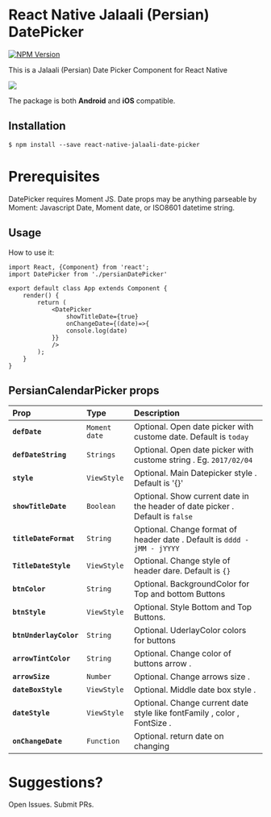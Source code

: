 # React Native Jalaali (Persian) DatePicker
[![NPM Version](https://img.shields.io/npm/v/react-native-jalaali-date-picker.svg?style=flat)](https://www.npmjs.com/package/react-native-jalaali-date-picker)
<!-- [![Build Status](https://travis-ci.org/rghorbani/react-native-persian-calendar-picker.svg?branch=master)](https://travis-ci.org/rghorbani/react-native-persian-calendar-picker) -->


This is a Jalaali (Persian) Date Picker Component for React Native


<kbd>
<img src="https://github.com/Amirnajafi/react-native-persian-date-picker/blob/master/demo/demo.jpg?raw=true">
</kbd>

The package is both **Android** and **iOS** compatible.

## Installation
`$ npm install --save react-native-jalaali-date-picker`

# Prerequisites

DatePicker requires Moment JS.  Date props may be anything parseable by Moment: Javascript Date, Moment date, or ISO8601 datetime string.

## Usage

How to use it:
``` 
import React, {Component} from 'react';
import DatePicker from './persianDatePicker'

export default class App extends Component {
    render() {
        return (
            <DatePicker
                showTitleDate={true}
                onChangeDate={(date)=>{
                console.log(date)
            }}
            />
        );
    }
}
```

## PersianCalendarPicker props
| Prop | Type | Description |
:------------ |:---------------| :-----|
| **`defDate`** | `Moment date` | Optional. Open date picker with custome date. Default is `today` |
| **`defDateString`** | `Strings` | Optional. Open date picker with custome string . Eg. `2017/02/04`  |
| **`style`** | `ViewStyle` | Optional. Main Datepicker style . Default is '{}' |
| **`showTitleDate`** | `Boolean` |  Optional. Show current date in the header of date picker . Default is `false` |
| **`titleDateFormat`** | `String` |  Optional. Change format of header date . Default is `dddd - jMM - jYYYY` |
| **`TitleDateStyle`** | `ViewStyle` |  Optional. Change style of header dare. Default is `{}` |
| **`btnColor`** | `String` | Optional. BackgroundColor for Top and bottom Buttons |
| **`btnStyle`** | `ViewStyle` | Optional. Style Bottom and Top Buttons.|
| **`btnUnderlayColor`** | `String` | Optional. UderlayColor colors for buttons |
| **`arrowTintColor`** | `String` | Optional. Change color of buttons arrow . |
| **`arrowSize`** | `Number` | Optional. Change arrows size . |
| **`dateBoxStyle`** | `ViewStyle` | Optional. Middle date box style . |
| **`dateStyle`** | `ViewStyle` | Optional. Change current date style like fontFamily , color , FontSize . |
| **`onChangeDate`** | `Function` | Optional. return date on changing |




# Suggestions?

Open Issues. Submit PRs.
